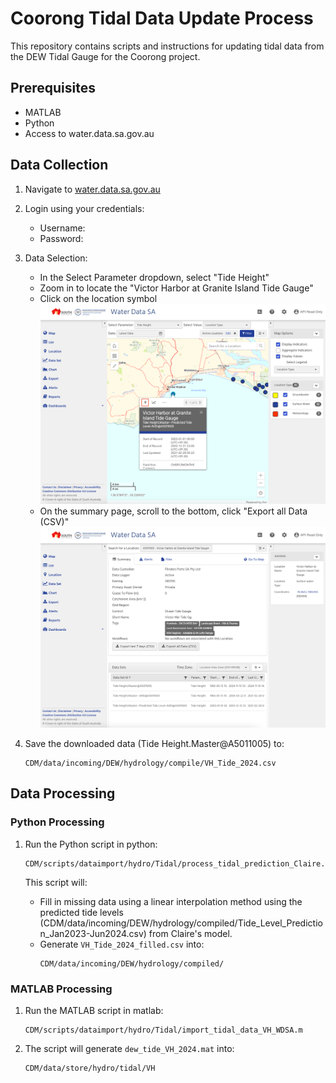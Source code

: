 # Coorong Tidal Data Update Process

This repository contains scripts and instructions for updating tidal data from the DEW Tidal Gauge for the Coorong project.

## Prerequisites

- MATLAB
- Python
- Access to water.data.sa.gov.au

## Data Collection

1. Navigate to [water.data.sa.gov.au](https://water.data.sa.gov.au/)

2. Login using your credentials:
   - Username: <your username>
   - Password: <your password>

3. Data Selection:
   - In the Select Parameter dropdown, select "Tide Height"
   - Zoom in to locate the "Victor Harbor at Granite Island Tide Gauge"
   - Click on the location symbol
   ![Location Selection](VH_Import_demo/WaterDataSAMapPage.png)
   - On the summary page, scroll to the bottom, click "Export all Data (CSV)"
   ![Export Data](VH_Import_demo/WaterDataSASummaryPage.png)
   
4. Save the downloaded data (Tide Height.Master@A5011005) to:
   ```
   CDM/data/incoming/DEW/hydrology/compile/VH_Tide_2024.csv
   ```

## Data Processing
### Python Processing
1. Run the Python script in python:
   ```
   CDM/scripts/dataimport/hydro/Tidal/process_tidal_prediction_Claire.py
   ```

   This script will:
   - Fill in missing data using a linear interpolation method using the predicted tide levels (CDM/data/incoming/DEW/hydrology/compiled/Tide_Level_Prediction_Jan2023-Jun2024.csv) from Claire's model.
   - Generate `VH_Tide_2024_filled.csv` into:
     ```
     CDM/data/incoming/DEW/hydrology/compiled/
     ```

### MATLAB Processing
1. Run the MATLAB script in matlab:
   ```
   CDM/scripts/dataimport/hydro/Tidal/import_tidal_data_VH_WDSA.m
   ```

2. The script will generate `dew_tide_VH_2024.mat` into:
   ```
   CDM/data/store/hydro/tidal/VH
   ```